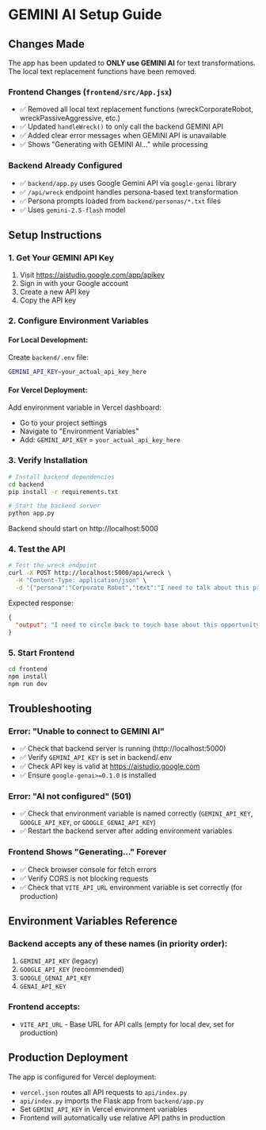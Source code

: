 # GEMINI AI Setup Guide

## Changes Made

The app has been updated to **ONLY use GEMINI AI** for text transformations. The local text replacement functions have been removed.

### Frontend Changes (`frontend/src/App.jsx`)
- ✅ Removed all local text replacement functions (wreckCorporateRobot, wreckPassiveAggressive, etc.)
- ✅ Updated `handleWreck()` to only call the backend GEMINI API
- ✅ Added clear error messages when GEMINI API is unavailable
- ✅ Shows "Generating with GEMINI AI..." while processing

### Backend Already Configured
- ✅ `backend/app.py` uses Google Gemini API via `google-genai` library
- ✅ `/api/wreck` endpoint handles persona-based text transformation
- ✅ Persona prompts loaded from `backend/personas/*.txt` files
- ✅ Uses `gemini-2.5-flash` model

## Setup Instructions

### 1. Get Your GEMINI API Key
1. Visit https://aistudio.google.com/app/apikey
2. Sign in with your Google account
3. Create a new API key
4. Copy the API key

### 2. Configure Environment Variables

#### For Local Development:
Create `backend/.env` file:
```bash
GEMINI_API_KEY=your_actual_api_key_here
```

#### For Vercel Deployment:
Add environment variable in Vercel dashboard:
- Go to your project settings
- Navigate to "Environment Variables"
- Add: `GEMINI_API_KEY` = `your_actual_api_key_here`

### 3. Verify Installation

```bash
# Install backend dependencies
cd backend
pip install -r requirements.txt

# Start the backend server
python app.py
```

Backend should start on http://localhost:5000

### 4. Test the API

```bash
# Test the wreck endpoint
curl -X POST http://localhost:5000/api/wreck \
  -H "Content-Type: application/json" \
  -d '{"persona":"Corporate Robot","text":"I need to talk about this problem"}'
```

Expected response:
```json
{
  "output": "I need to circle back to touch base about this opportunity"
}
```

### 5. Start Frontend

```bash
cd frontend
npm install
npm run dev
```

## Troubleshooting

### Error: "Unable to connect to GEMINI AI"
- ✅ Check that backend server is running (http://localhost:5000)
- ✅ Verify `GEMINI_API_KEY` is set in backend/.env
- ✅ Check API key is valid at https://aistudio.google.com
- ✅ Ensure `google-genai>=0.1.0` is installed

### Error: "AI not configured" (501)
- ✅ Check that environment variable is named correctly (`GEMINI_API_KEY`, `GOOGLE_API_KEY`, or `GOOGLE_GENAI_API_KEY`)
- ✅ Restart the backend server after adding environment variables

### Frontend Shows "Generating..." Forever
- ✅ Check browser console for fetch errors
- ✅ Verify CORS is not blocking requests
- ✅ Check that `VITE_API_URL` environment variable is set correctly (for production)

## Environment Variables Reference

### Backend accepts any of these names (in priority order):
1. `GEMINI_API_KEY` (legacy)
2. `GOOGLE_API_KEY` (recommended)
3. `GOOGLE_GENAI_API_KEY`
4. `GENAI_API_KEY`

### Frontend accepts:
- `VITE_API_URL` - Base URL for API calls (empty for local dev, set for production)

## Production Deployment

The app is configured for Vercel deployment:
- `vercel.json` routes all API requests to `api/index.py`
- `api/index.py` imports the Flask app from `backend/app.py`
- Set `GEMINI_API_KEY` in Vercel environment variables
- Frontend will automatically use relative API paths in production
